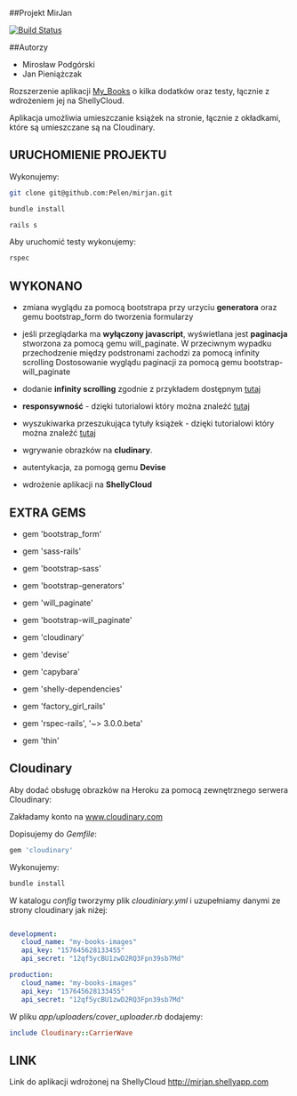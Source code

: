 ##Projekt MirJan

[![Build Status](https://travis-ci.org/Pelen/mirjan.svg?branch=master)](https://travis-ci.org/Pelen/mirjan)

##Autorzy

* Mirosław Podgórski
* Jan Pieniążczak

Rozszerzenie aplikacji [My_Books](https://github.com/rails4/my_books) o kilka dodatków oraz testy, łącznie z wdrożeniem jej na ShellyCloud.

Aplikacja umożliwia umieszczanie książek na stronie, łącznie z okładkami, które są umieszczane są na Cloudinary.

## URUCHOMIENIE PROJEKTU

Wykonujemy:

```sh
git clone git@github.com:Pelen/mirjan.git

bundle install

rails s
```

Aby uruchomić testy wykonujemy:

```sh
rspec
```

## WYKONANO

* zmiana wyglądu za pomocą bootstrapa przy urzyciu <b>generatora</b> oraz gemu bootstrap_form do tworzenia formularzy

* jeśli przeglądarka ma <b>wyłączony javascript</b>, wyświetlana jest <b>paginacja</b> stworzona za pomocą gemu will_paginate. W przeciwnym wypadku przechodzenie między podstronami zachodzi za pomocą infinity scrolling Dostosowanie wyglądu paginacji za pomocą gemu bootstrap-will_paginate

* dodanie <b>infinity scrolling</b> zgodnie z przykładem dostępnym [tutaj](https://gist.github.com/qbraksa/5606187)

* <b>responsywność</b> - dzięki tutorialowi który można znaleźć [tutaj](http://css-tricks.com/responsive-data-tables/)

* wyszukiwarka przeszukująca tytuły książek - dzięki tutorialowi który można znaleźć [tutaj](http://www.jorgecoca.com/buils-search-form-ruby-rails)

* wgrywanie obrazków na <b>cludinary</b>.

* autentykacja, za pomogą gemu <b>Devise</b>

* wdrożenie aplikacji na <b>ShellyCloud</b>


## EXTRA GEMS

* gem 'bootstrap_form'

* gem 'sass-rails'

* gem 'bootstrap-sass'

* gem 'bootstrap-generators'

* gem 'will_paginate'

* gem 'bootstrap-will_paginate'

* gem 'cloudinary'

* gem 'devise'

* gem 'capybara'

* gem 'shelly-dependencies'

* gem 'factory_girl_rails'

* gem 'rspec-rails', '~> 3.0.0.beta'

* gem 'thin'

## Cloudinary

Aby dodać obsługę obrazków na Heroku za pomocą zewnętrznego serwera Cloudinary:

Zakładamy konto na www.cloudinary.com

Dopisujemy do *Gemfile*:

```ruby
gem 'cloudinary'
```

Wykonujemy:

```sh
bundle install
```

W katalogu *config* tworzymy plik *cloudiniary.yml* i uzupełniamy danymi ze strony cloudinary jak niżej:

```yml

development:
   cloud_name: "my-books-images"
   api_key: "157645628133455"
   api_secret: "12qf5ycBU1zwD2RQ3Fpn39sb7Md"

production:
   cloud_name: "my-books-images"
   api_key: "157645628133455"
   api_secret: "12qf5ycBU1zwD2RQ3Fpn39sb7Md"

```

W pliku *app/uploaders/cover_uploader.rb* dodajemy:

```ruby
include Cloudinary::CarrierWave
```

## LINK

Link do aplikacji wdrożonej na ShellyCloud http://mirjan.shellyapp.com

